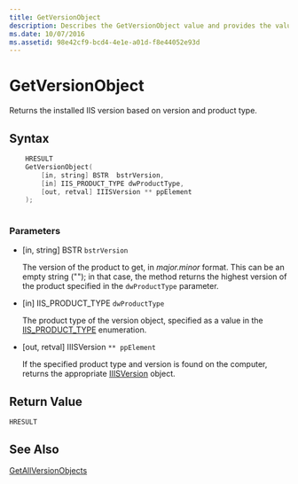 ```yaml
---
title: GetVersionObject
description: Describes the GetVersionObject value and provides the value's syntax, parameters, return value, and additional references.
ms.date: 10/07/2016
ms.assetid: 98e42cf9-bcd4-4e1e-a01d-f8e44052e93d
---
```

# GetVersionObject
Returns the installed IIS version based on version and product type.  
  
## Syntax  
  
```cpp  
    HRESULT  
    GetVersionObject(  
        [in, string] BSTR  bstrVersion,  
        [in] IIS_PRODUCT_TYPE dwProductType,  
        [out, retval] IIISVersion ** ppElement  
    );  
  
```  
  
### Parameters  
  
- [in, string] BSTR  `bstrVersion`  
  
     The version of the product to get, in *major.minor* format. This can be an empty string (""); in that case, the method returns the highest version of the product specified in the `dwProductType` parameter.  
  
- [in] IIS_PRODUCT_TYPE `dwProductType`  
  
     The product type of the version object, specified as a value in the [IIS_PRODUCT_TYPE](../../extensions/express-api-reference/iis-product-type.md) enumeration.  
  
- [out, retval] IIISVersion `** ppElement`  
  
     If the specified product type and version is found on the computer, returns the appropriate [IIISVersion](../../extensions/express-api-reference/iiisversion.md) object.  
  
## Return Value  
 `HRESULT`  
  
## See Also  
 [GetAllVersionObjects](../../extensions/express-api-reference/getallversionobjects.md)
